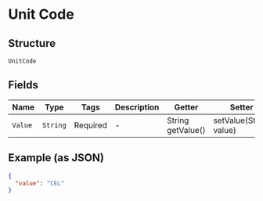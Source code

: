 
# Unit Code

## Structure

`UnitCode`

## Fields

| Name | Type | Tags | Description | Getter | Setter |
|  --- | --- | --- | --- | --- | --- |
| `Value` | `String` | Required | - | String getValue() | setValue(String value) |

## Example (as JSON)

```json
{
  "value": "CEL"
}
```

